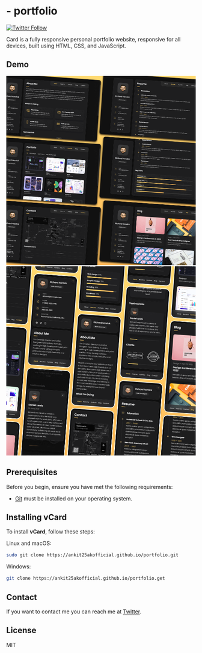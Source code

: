 # - portfolio




[![Twitter Follow](https://img.shields.io/twitter/follow/Ankitofficial25?style=social)](https://twitter.com/intent/follow?screen_name=Ankitofficial25)


Card is a fully responsive personal portfolio website, responsive for all devices, built using HTML, CSS, and JavaScript.

## Demo

![Card Desktop Demo](./website-demo-image/desktop.png "Desktop Demo")
![Card Mobile Demo](./website-demo-image/mobile.png "Mobile Demo")

## Prerequisites

Before you begin, ensure you have met the following requirements:

* [Git](https://git-scm.com/downloads "Download Git") must be installed on your operating system.

## Installing vCard

To install **vCard**, follow these steps:

Linux and macOS:

```bash
sudo git clone https://ankit25akofficial.github.io/portfolio.git
```

Windows:

```bash
git clone https://ankit25akofficial.github.io/portfolio.get
```

## Contact

If you want to contact me you can reach me at [Twitter](https://twitter.com/Ankitofficial25).

## License

MIT
